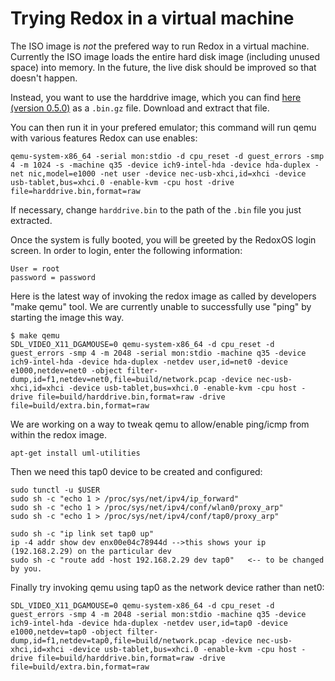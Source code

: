 Trying Redox in a virtual machine
=================================

The ISO image is *not* the prefered way to run Redox in a virtual machine. Currently the ISO image loads the entire hard disk image (including unused space) into memory. In the future, the live disk should be improved so that doesn't happen.

Instead, you want to use the harddrive image, which you can find [here (version 0.5.0)](https://gitlab.redox-os.org/redox-os/redox/-/jobs/10824/artifacts/browse/build/img/) as a `.bin.gz` file. Download and extract that file.

You can then run it in your prefered emulator; this command will run qemu with various features Redox can use enables:

```
qemu-system-x86_64 -serial mon:stdio -d cpu_reset -d guest_errors -smp 4 -m 1024 -s -machine q35 -device ich9-intel-hda -device hda-duplex -net nic,model=e1000 -net user -device nec-usb-xhci,id=xhci -device usb-tablet,bus=xhci.0 -enable-kvm -cpu host -drive file=harddrive.bin,format=raw
```

If necessary, change `harddrive.bin` to the path of the `.bin` file you just extracted.

Once the system is fully booted, you will be greeted by the RedoxOS login screen. In order to login, enter the following information:

```
User = root
password = password
```

Here is the latest way of invoking the redox image as called by developers "make qemu" tool.  We are currently unable to successfully use "ping" by starting the image this way.
```
$ make qemu
SDL_VIDEO_X11_DGAMOUSE=0 qemu-system-x86_64 -d cpu_reset -d guest_errors -smp 4 -m 2048 -serial mon:stdio -machine q35 -device ich9-intel-hda -device hda-duplex -netdev user,id=net0 -device e1000,netdev=net0 -object filter-dump,id=f1,netdev=net0,file=build/network.pcap -device nec-usb-xhci,id=xhci -device usb-tablet,bus=xhci.0 -enable-kvm -cpu host -drive file=build/harddrive.bin,format=raw -drive file=build/extra.bin,format=raw
```

We are working on a way to tweak qemu to allow/enable ping/icmp from within the redox image.

```
apt-get install uml-utilities
```

Then we need this tap0 device to be created and configured:
```
sudo tunctl -u $USER
sudo sh -c "echo 1 > /proc/sys/net/ipv4/ip_forward"
sudo sh -c "echo 1 > /proc/sys/net/ipv4/conf/wlan0/proxy_arp"
sudo sh -c "echo 1 > /proc/sys/net/ipv4/conf/tap0/proxy_arp"

sudo sh -c "ip link set tap0 up"
ip -4 addr show dev enx00e04c78944d -->this shows your ip (192.168.2.29) on the particular dev
sudo sh -c "route add -host 192.168.2.29 dev tap0"   <-- to be changed by you.
```

Finally try invoking qemu using tap0 as the network device rather than net0:
```
SDL_VIDEO_X11_DGAMOUSE=0 qemu-system-x86_64 -d cpu_reset -d guest_errors -smp 4 -m 2048 -serial mon:stdio -machine q35 -device ich9-intel-hda -device hda-duplex -netdev user,id=tap0 -device e1000,netdev=tap0 -object filter-dump,id=f1,netdev=tap0,file=build/network.pcap -device nec-usb-xhci,id=xhci -device usb-tablet,bus=xhci.0 -enable-kvm -cpu host -drive file=build/harddrive.bin,format=raw -drive file=build/extra.bin,format=raw
```
